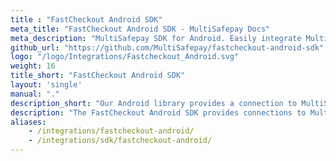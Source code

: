 ```yaml
---
title : "FastCheckout Android SDK"
meta_title: "FastCheckout Android SDK - MultiSafepay Docs"
meta_description: "MultiSafepay SDK for Android. Easily integrate MultiSafepay payment solutions into your Android platform with the free SDK"
github_url: "https://github.com/MultiSafepay/fastcheckout-android-sdk"
logo: "/logo/Integrations/Fastcheckout_Android.svg"
weight: 16
title_short: "FastCheckout Android SDK"
layout: 'single'
manual: "."
description_short: "Our Android library provides a connection to MultiSafepay services."
description: "The FastCheckout Android SDK provides connections to MultiSafepay services from your native Android app. The SDK enables a frictionless, fast, and native checkout experience by storing and reusing data."
aliases: 
    - /integrations/fastcheckout-android/
    - /integrations/sdk/fastcheckout-android/
---
```

